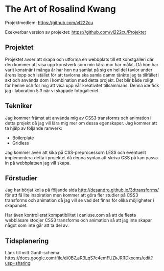 # The Art of Rosalind Kwang

Projektmedlem: 
https://github.com/vl222cu

Exekverbar version av projektet:
https://github.com/vl222cu/Projektet

## Projektet 
Projektet avser att skapa och utforma en webbplats till ett konstgalleri där 
den kommer att visa upp konstverk som min kära mor har målat. Då hon har varit
konstnär i många år har hon nu samlat på sig en hel del tavlor under årens lopp
och istället för att tavlorna ska samla damm tänkte jag ta tillfället i akt och 
använda dom i kombination med detta projekt. Det blir både roligt för henne och 
för mig att visa upp vår kreativitet tillsammans. Denna idé fick jag i laboration 
5.3 när vi skapade fotogalleriet. 

## Tekniker
Jag kommer främst att använda mig av CSS3 transforms och animation i detta projekt 
då jag vill lära mig mer om dessa egenskaper. Jag kommer att ta hjälp av följande
ramverk:
  * Boilerplate
  * Gridless

Jag kommer även att kika på CSS-preprocessorn LESS och eventuellt implementera
detta i projektet då denna syntax att skriva CSS på kan passa in på webbplatsen
jag vill skapa.

## Förstudier
Jag har börjat kolla på följande sida http://desandro.github.io/3dtransforms/
för att få lite inspiration men kommer att göra fler studier på CSS3 transforms 
och animation då jag vill se vad det finns för olika möjligheter i skapandet. 

Har även kontrollerat kompatibilitet i caniuse.com så att de flesta webbläsare 
stödjer CSS3 transforms och animation så att jag inte skapar något som inte går
att ta del av.

## Tidsplanering
Länk till mitt Gantt-schema:
https://docs.google.com/file/d/0B7_aR3LqS7c4emFUZkJRRDkxcms/edit?usp=sharing


